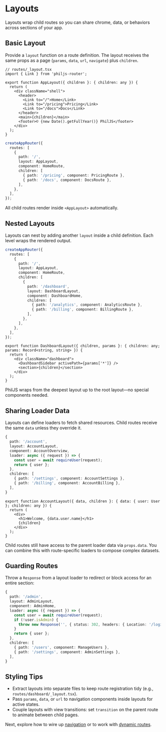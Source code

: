# Layouts

Layouts wrap child routes so you can share chrome, data, or behaviors across sections of your app.

## Basic Layout

Provide a `layout` function on a route definition. The layout receives the same props as a page (`params`, `data`, `url`, `navigate`) plus `children`.

```tsx
// routes/_layout.tsx
import { Link } from 'philjs-router';

export function AppLayout({ children }: { children: any }) {
  return (
    <div className="shell">
      <header>
        <Link to="/">Home</Link>
        <Link to="/pricing">Pricing</Link>
        <Link to="/docs">Docs</Link>
      </header>
      <main>{children}</main>
      <footer>© {new Date().getFullYear()} PhilJS</footer>
    </div>
  );
}
```

```ts
createAppRouter({
  routes: [
    {
      path: '/',
      layout: AppLayout,
      component: HomeRoute,
      children: [
        { path: '/pricing', component: PricingRoute },
        { path: '/docs', component: DocsRoute },
      ],
    },
  ],
});
```

All child routes render inside `<AppLayout>` automatically.

## Nested Layouts

Layouts can nest by adding another `layout` inside a child definition. Each level wraps the rendered output.

```ts
createAppRouter({
  routes: [
    {
      path: '/',
      layout: AppLayout,
      component: HomeRoute,
      children: [
        {
          path: '/dashboard',
          layout: DashboardLayout,
          component: DashboardHome,
          children: [
            { path: '/analytics', component: AnalyticsRoute },
            { path: '/billing', component: BillingRoute },
          ],
        },
      ],
    },
  ],
});
```

```tsx
export function DashboardLayout({ children, params }: { children: any; params: Record<string, string> }) {
  return (
    <div className="dashboard">
      <DashboardSidebar activePath={params['*']} />
      <section>{children}</section>
    </div>
  );
}
```

PhilJS wraps from the deepest layout up to the root layout—no special components needed.

## Sharing Loader Data

Layouts can define loaders to fetch shared resources. Child routes receive the same `data` unless they override it.

```ts
{
  path: '/account',
  layout: AccountLayout,
  component: AccountOverview,
  loader: async ({ request }) => {
    const user = await requireUser(request);
    return { user };
  },
  children: [
    { path: '/settings', component: AccountSettings },
    { path: '/billing', component: AccountBilling },
  ],
}
```

```tsx
export function AccountLayout({ data, children }: { data: { user: User }; children: any }) {
  return (
    <div>
      <h1>Welcome, {data.user.name}</h1>
      {children}
    </div>
  );
}
```

Child routes still have access to the parent loader data via `props.data`. You can combine this with route-specific loaders to compose complex datasets.

## Guarding Routes

Throw a `Response` from a layout loader to redirect or block access for an entire section:

```ts
{
  path: '/admin',
  layout: AdminLayout,
  component: AdminHome,
  loader: async ({ request }) => {
    const user = await requireUser(request);
    if (!user.isAdmin) {
      throw new Response('', { status: 302, headers: { Location: '/login' } });
    }
    return { user };
  },
  children: [
    { path: '/users', component: ManageUsers },
    { path: '/settings', component: AdminSettings },
  ],
}
```

## Styling Tips

- Extract layouts into separate files to keep route registration tidy (e.g., `routes/dashboard/_layout.tsx`).
- Pass `params`, `data`, or `url` to navigation components inside layouts for active states.
- Couple layouts with view transitions: set `transition` on the parent route to animate between child pages.

Next, explore how to wire up [navigation](./navigation.md) or to work with [dynamic routes](./dynamic-routes.md).

